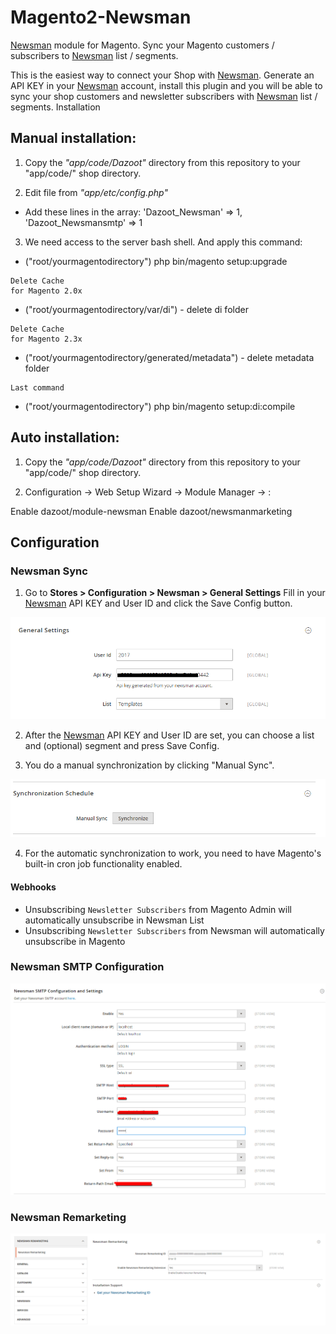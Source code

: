 # Magento2-Newsman

[Newsman](https://www.newsmanapp.com) module for Magento. Sync your Magento customers / subscribers to [Newsman](https://www.newsmanapp.com) list / segments. 

This is the easiest way to connect your Shop with [Newsman](https://www.newsmanapp.com). Generate an API KEY in your [Newsman](https://www.newsmanapp.com) account, install this plugin and you will be able to sync your shop customers and newsletter subscribers with [Newsman](https://www.newsmanapp.com) list / segments.
Installation

## Manual installation: 
1. Copy the *"app/code/Dazoot"* directory from this repository to your "app/code/" shop directory.

2. Edit file from *"app/etc/config.php"*

- Add these lines in the array:
 'Dazoot_Newsman' => 1,
 'Dazoot_Newsmansmtp' => 1

3. We need access to the server bash shell. And apply this command:

- ("root/yourmagentodirectory") php bin/magento setup:upgrade
```
Delete Cache 
for Magento 2.0x
```
- ("root/yourmagentodirectory/var/di") - delete di folder
```
Delete Cache 
for Magento 2.3x
```
- ("root/yourmagentodirectory/generated/metadata") - delete metadata folder
```
Last command
```
- ("root/yourmagentodirectory") php bin/magento setup:di:compile

## Auto installation: 
1. Copy the *"app/code/Dazoot"* directory from this repository to your "app/code/" shop directory.

2. Configuration -> Web Setup Wizard -> Module Manager -> :

Enable dazoot/module-newsman
Enable dazoot/newsmanmarketing
	
## Configuration

### Newsman Sync

1. Go to **Stores > Configuration > Newsman > General Settings**
Fill in your [Newsman](https://www.newsmanapp.com) API KEY and User ID and click the Save Config button.

  ![General Settings](https://raw.githubusercontent.com/Newsman/Magento2-Newsman/master/assets/general_settings.png)

2. After the [Newsman](https://www.newsmanapp.com) API KEY and User ID are set, you can choose a list and (optional) segment and press Save Config.

3. You do a manual synchronization by clicking "Manual Sync".

  ![Synchronization Schedule](https://raw.githubusercontent.com/Newsman/Magento2-Newsman/master/assets/synchronization_schedule.png)

4. For the automatic synchronization to work, you need to have Magento's built-in cron job functionality enabled.

#### Webhooks

- Unsubscribing `Newsletter Subscribers` from Magento Admin will automatically unsubscribe in Newsman List
- Unsubscribing `Newsletter Subscribers` from Newsman will automatically unsubscribe in Magento

### Newsman SMTP Configuration

  ![SMTP Configuration](https://raw.githubusercontent.com/Newsman/Magento2-Newsman/master/assets/smtp.png)

### Newsman Remarketing

  ![SMTP Configuration](https://raw.githubusercontent.com/Newsman/Magento2-Newsman/master/assets/marketing.png)
